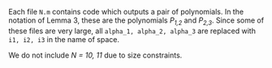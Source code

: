 Each file `N.m` contains code which outputs a pair of polynomials. In the notation of Lemma 3, these are the polynomials *P<sub>1,2</sub>* and *P<sub>2,3</sub>*. Since some of these files are very large, all `alpha_1, alpha_2, alpha_3` are replaced with `i1, i2, i3` in the name of space.

We do not include *N = 10, 11* due to size constraints.